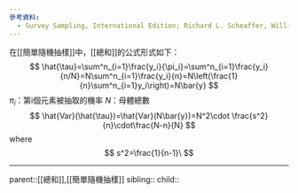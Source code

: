 ```yaml
---
參考資料:
  - Survey Sampling, International Edition; Richard L. Scheaffer, William Mendenhall. III
---
```

在[[簡單隨機抽樣]]中，[[總和]]的公式形式如下：
$$
\hat{\tau}=\sum^n_{i=1}\frac{y_i}{\pi_i}=\sum^n_{i=1}\frac{y_i}{n/N}=N\sum^n_{i=1}\frac{y_i}{n}=N\left(\frac{1}{n}\sum^n_{i=1}y_i\right)=N\bar{y}
$$
$\pi_i$：第i個元素被抽取的機率
$N$：母體總數
$$
\hat{Var}(\hat{\tau})=\hat{Var}(N\bar{y})=N^2\cdot \frac{s^2}{n}\cdot\frac{N-n}{N}
$$
where 
$$
s^2=\frac{1}{n-1}\
$$
- - -
parent::[[總和]],[[簡單隨機抽樣]]
sibling::
child::